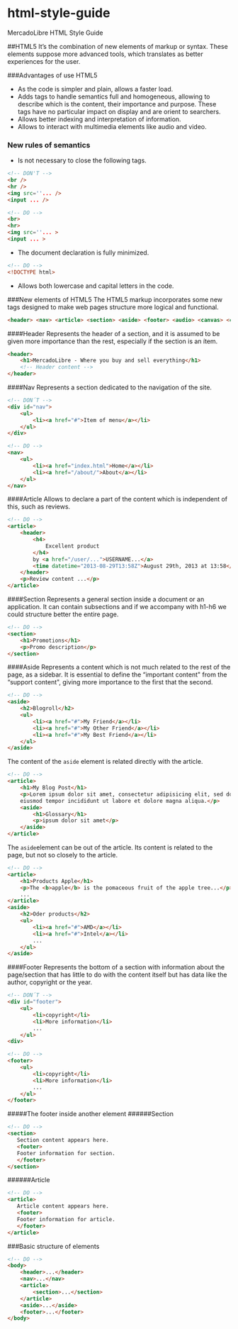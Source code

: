 html-style-guide
================

MercadoLibre HTML Style Guide


##HTML5
It’s the combination of new elements of markup or syntax. These elements suppose more advanced tools, which translates as better experiences for the user. 

###Advantages of use HTML5
* As the code is simpler and plain, allows a faster load. 
* Adds tags to handle semantics full and homogeneous, allowing  to describe which is the content, their importance and purpose. These tags have no particular impact on display and are orient to searchers. 
* Allows better indexing and interpretation of information.
* Allows to interact with multimedia elements like audio and video.

### New rules of semantics
* Is not necessary to close the following tags.

````html
<!-- DON'T -->
<br />
<hr />
<img src=''... />
<input ... />
````

````html
<!-- DO -->
<br>
<hr>
<img src=''... >
<input ... >
````

* The document declaration is fully minimized.

````html
<!-- DO -->
<!DOCTYPE html>
````

* Allows both lowercase and capital letters in the code.

###New elements of HTML5
The HTML5 markup incorporates some new tags designed to make web pages structure more logical and functional.

````html
<header> <nav> <article> <section> <aside> <footer> <audio> <canvas> <command> <datalist> <details> <dialog> <embed> <figure> <mark> <meter> <output> <progress> <ruby> <rp> <rt> <source> <time> <video>
````
####Header
Represents the header of a section, and it is assumed to be given more importance than the rest, especially if the section is an ítem.
````html
<header>  
    <h1>MercadoLibre - Where you buy and sell everything</h1>
    <!-- Header content -->
</header>
````

####Nav
Represents a section dedicated to the navigation of the site.
````html
<!-- DON´T -->
<div id="nav">
    <ul>
        <li><a href="#">Item of menu</a></li>
    </ul>
</div>
````
````html
<!-- DO -->
<nav>
    <ul>
        <li><a href="index.html">Home</a></li>
        <li><a href="/about/">About</a></li>
    </ul>
</nav>
````
####Article
Allows to declare a part of the content which is independent of this, such as reviews.
````html
<!-- DO -->
<article>
    <header>
        <h4>
            Excellent product
        </h4>
        by <a href="/user/...">USERNAME...</a>
        <time datetime="2013-08-29T13:58Z">August 29th, 2013 at 13:58</time>
    </header>
    <p>Review content ...</p>
</article>
````
####Section
Represents a general section inside a document or an application.  It can contain subsections and if we accompany with h1-h6 we could structure better the entire page.
````html
<!-- DO -->
<section>
    <h1>Promotions</h1>
    <p>Promo description</p>
</section>
````

####Aside
Represents a content which is not much related to the rest of the page, as a sidebar. It is essential to define the “important content" from the “support content", giving more importance to the first that the second.

````html
<!-- DO -->
<aside>
    <h2>Blogroll</h2>
    <ul>
        <li><a href="#">My Friend</a></li>
        <li><a href="#">My Other Friend</a></li>
        <li><a href="#">My Best Friend</a></li>
    </ul>
</aside>
````

The content of the ```` aside ```` element is related directly with the article.
````html
<!-- DO -->
<article>
    <h1>My Blog Post</h1>
    <p>Lorem ipsum dolor sit amet, consectetur adipisicing elit, sed do
    eiusmod tempor incididunt ut labore et dolore magna aliqua.</p>
    <aside>
        <h1>Glossary</h1>
        <p>ipsum dolor sit amet</p>
    </aside>
</article>
````

The ```` aside ````element can be out of the article. Its content is related to the page, but not so closely to the article.
````html
<!-- DO -->
<article>
    <h1>Products Apple</h1>
    <p>The <b>apple</b> is the pomaceous fruit of the apple tree...</p>
    ...
</article>
<aside>
    <h2>Oder products</h2>
    <ul>
        <li><a href="#">AMD</a></li>
        <li><a href="#">Intel</a></li>
        ...
    </ul>
</aside>
````
####Footer
Represents the bottom of a section with information about the page/section that has little to do with the content itself but has data like the author, copyright or the year.

````html
<!-- DON´T -->
<div id="footer">
    <ul>
        <li>copyright</li>
        <li>More information</li>
        ...
    </ul>
<div>
````

````html
<!-- DO -->
<footer>
    <ul>
        <li>copyright</li>
        <li>More information</li>
        ...
    </ul>
</footer>
````
#####The footer inside another element
######Section
````html
<!-- DO -->
<section>
   Section content appears here.
   <footer>
   Footer information for section.
   </footer>
</section>
````

######Article
````html
<!-- DO -->
<article>
   Article content appears here.
   <footer>
   Footer information for article.
   </footer>
</article>
````

###Basic structure of elements
````html
<!-- DO -->
<body>
    <header>...</header>
    <nav>...</nav>
    <article>
        <section>...</section>
    </article>
    <aside>...</aside>
    <footer>...</footer>
</body>
````

    
    
